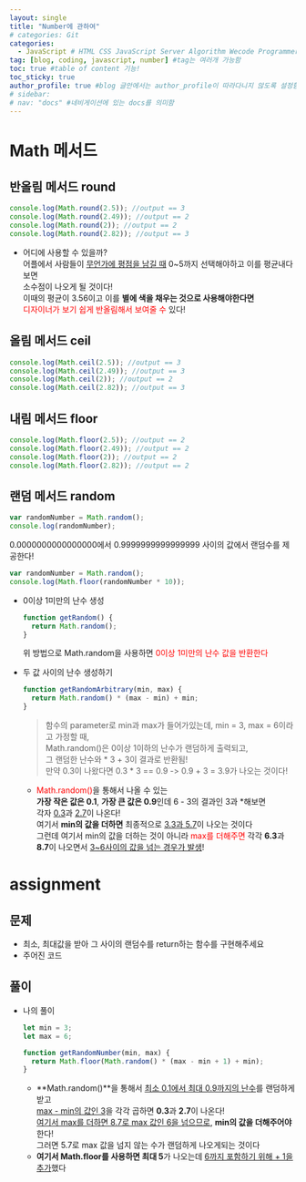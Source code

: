 ```yaml
---
layout: single
title: "Number에 관하여"
# categories: Git
categories:
  - JavaScript # HTML CSS JavaScript Server Algorithm Wecode Programmers CS Github Blog
tag: [blog, coding, javascript, number] #tag는 여러개 가능함
toc: true #table of content 기능!
toc_sticky: true
author_profile: true #blog 글안에서는 author_profile이 따라다니지 않도록 설정함
# sidebar:
# nav: "docs" #네비게이션에 있는 docs를 의미함
---
```


# Math 메서드

## 반올림 메서드 round

```javascript
console.log(Math.round(2.5)); //output == 3
console.log(Math.round(2.49)); //output == 2
console.log(Math.round(2)); //output == 2
console.log(Math.round(2.82)); //output == 3
```

- 어디에 사용할 수 있을까?  
  어플에서 사람들이 <u>무언가에 평점을 남길 때</u> 0~5까지 선택해야하고 이를 평균내다보면  
  소수점이 나오게 될 것이다!  
  이때의 평균이 3.56이고 이를 **별에 색을 채우는 것으로 사용해야한다면**  
  <span style="color:red">디자이너가 보기 쉽게 반올림해서 보여줄 수</span> 있다!

## 올림 메서드 ceil

```javascript
console.log(Math.ceil(2.5)); //output == 3
console.log(Math.ceil(2.49)); //output == 3
console.log(Math.ceil(2)); //output == 2
console.log(Math.ceil(2.82)); //output == 3
```

## 내림 메서드 floor

```javascript
console.log(Math.floor(2.5)); //output == 2
console.log(Math.floor(2.49)); //output == 2
console.log(Math.floor(2)); //output == 2
console.log(Math.floor(2.82)); //output == 2
```

## 랜덤 메서드 random

```javascript
var randomNumber = Math.random();
console.log(randomNumber);
```

0.0000000000000000에서 0.9999999999999999 사이의 값에서 랜덤수를 제공한다!

```javascript
var randomNumber = Math.random();
console.log(Math.floor(randomNumber * 10));
```

- 0이상 1미만의 난수 생성
  ```javascript
  function getRandom() {
    return Math.random();
  }
  ```
  위 방법으로 Math.random을 사용하면 <sapn style="color:red">0이상 1미만의 난수 값</span>을 반환한다
- 두 값 사이의 난수 생성하기

  ```javascript
  function getRandomArbitrary(min, max) {
    return Math.random() * (max - min) + min;
  }
  ```

  > 함수의 parameter로 min과 max가 들어가있는데, min = 3, max = 6이라고 가정할 때,  
  > Math.random()은 0이상 1이하의 난수가 랜덤하게 출력되고,  
  > 그 랜덤한 난수와 \* 3 + 3이 결과로 반환됨!  
  > 만약 0.3이 나왔다면 0.3 \* 3 == 0.9 -> 0.9 + 3 = 3.9가 나오는 것이다!

  - <span style="color:red">Math.random()</span>을 통해서 나올 수 있는  
    **가장 작은 값은 0.1**, **가장 큰 값은 0.9**인데 6 - 3의 결과인 3과 \*해보면  
    각자 <u>0.3</u>과 <u>2.7</u>이 나온다!  
    여기서 **min의 값을 더하면** 최종적으로 <u>3.3과 5.7</u>이 나오는 것이다  
    그런데 여기서 min의 값을 더하는 것이 아니라 <span style="color:red">max를 더해주면</span> 각각 **6.3**과 **8.7**이 나오면서 <u>3~6사이의 값을 넘는 경우가 발생</u>!

# assignment

## 문제

- 최소, 최대값을 받아 그 사이의 랜덤수를 return하는 함수를 구현해주세요
- 주어진 코드

## 풀이

- 나의 풀이

  ```javascript
  let min = 3;
  let max = 6;

  function getRandomNumber(min, max) {
    return Math.floor(Math.random() * (max - min + 1) + min);
  }
  ```

  - **Math.random()**을 통해서 <u>최소 0.1에서 최대 0.9까지의 난수</u>를 랜덤하게 받고  
    <u>max - min의 값인 3</u>을 각각 곱하면 **0.3**과 **2.7**이 나온다!  
    <u>여기서 max를 더하면 8.7로 max 값인 6을 넘으므로</u>, **min의 값을 더해주어야** 한다!  
    그러면 5.7로 max 값을 넘지 않는 수가 랜덤하게 나오게되는 것이다
  - **여기서 Math.floor를 사용하면 최대 5**가 나오는데 <u>6까지 포함하기 위해 + 1을 추가</u>했다

<!-- ### 2. Link 넣기

```

유형 1: (설명어를 입력) : [gunhee's coding blog](https://gunhee-jeong.github.io/)
유형 2: (URL 자동연결) : <https://gunhee-jeong.github.io/>
유형 3: (동일 파일 내 '문단으로 이동') : [1. Header로 이동](###-1-header)

```

유형 1: (설명어를 입력) : [gunhee's coding blog](https://gunhee-jeong.github.io/)
유형 2: (URL 자동연결) : <https://gunhee-jeong.github.io/>
유형 3: (동일 파일 내 '문단으로 이동') : [1. Header로 이동](#1-header)
유형 3의 방법

1. 특수문자를 제거
2. 스페이스는 -로 바꾸고
3. 대문자는 소문자로!
   그래서 ### 1. Header -> #1-header

## Link: [google][https://www.google.com/]

### 3. 수평선

```

---

```

---

### 4. 라인 바꾸기

```

스페이스바를 2번 눌러주면 다음칸으로
이동할 수 있어요!

```

---

스페이스바를 2번 눌러주면
다음칸으로 이동할 수 있어요!

### 5. list 만들기

```

1. 1번
2. 2번
3. 3번

- 순서없는 list
  - 순서없는 list
    - 순서없는 list

```

1. 1번
2. 2번
3. 3번

- 순서없는 list
  - 순서없는 list
    - 순서없는 list

---

### 6. font 관련

```

**진하게** -> 볼드
_기울여서_ -> 이탤릭체
~~취소선~~ -> 취소선

<ul>밑줄넣기</ul> -> 밑줄
<span style="color:red">빨간 글씨</span> -> 글자색
이것이 `인라인` 입니다 -> 인라인 코드
```

**진하게** -> 볼드
_기울여서_ -> 이탤릭체
~~취소선~~ -> 취소선
<u>밑줄넣기</u> -> 밑줄
<span style="color:red">빨간 글씨</span>
이것이 `인라인` 입니다 -> 인라인 코드

---

### 7. 인용구문

```
> coding
>
> > JavaScript
> >
> > > 내가 프짱!
```

> coding
>
> > JavaScript
> >
> > > 내가 프짱!

---

### 8. 이미지 삽입

```
유형1: ('사이즈를 조절' -> HTML 태그 사용) : <img src="https://gunhee-jeong.github.io/assets/images/blogLogo.png" width="300" height="200">
유형2: (이미지 삽입 후 -> 링크 걸기)
[![이미지](https://gunhee-jeong.github.io/assets/images/blogLogo/blogLogo.png)](https://gunhee-jeong.github.io/)
```

유형1: ('사이즈를 조절' -> HTML 태그 사용) : <img src="https://gunhee-jeong.github.io/assets/images/blogLogo.png" width="300" height="200">
유형2: (이미지 삽입 후 -> 링크 걸기)
[![이미지](https://gunhee-jeong.github.io/assets/images/blogLogo.png)](https://gunhee-jeong.github.io/)

### 9. 표 만들기

```
||국어|영어|
| :--- | ---: | :--: |
|건희 | 100점 | 100점
|철수 | 100점 | 100점
```

|      |  국어 | 영어  |
| :--- | ----: | :---: |
| 건희 | 100점 | 100점 |
| 철수 | 100점 | 100점 |

> - header를 넣고 싶은 경우 ---을 사용하고 :을 이용하여 정렬에 사용함!

### 10. 토글 만들기

```
<details>
<summary>여기를 누르세요</summary>
<div markdown="1">
숨겨진 내용
</div>
</details>
```

<details>
<summary>여기를 누르세요</summary>
<div markdown="1">
숨겨진 내용
</div>
</details> -->
